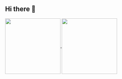## Hi there 👋

<p align="centre">
<a href="https://github.com/anuraghazra/github-readme-stats">
  <picture>
  <img align="center"  height='180px'  src="https://github-readme-stats.vercel.app/api?username=YuanJieMaster&count_private=true&show_icons=true&theme=radical&include_all_commits=true" />
  </picture>
</a>

<a href="https://github.com/anuraghazra/convoychat">
  <picture>
  <img align="center"  height='180px'  src="https://github-readme-stats.vercel.app/api/top-langs/?username=YuanJieMaster&theme=radical&layout=compact&hide=html,css" />
  </picture>
</a>
</p>

<!--
[![Readme Card](https://github-readme-stats.vercel.app/api/pin/?username=anuraghazra&repo=github-readme-stats)](https://github.com/anuraghazra/github-readme-stats)
-->

<!--
**YuanJieMaster/YuanJieMaster** is a ✨ _special_ ✨ repository because its `README.md` (this file) appears on your GitHub profile.

Here are some ideas to get you started:

- 🔭 I’m currently working on ...
- 🌱 I’m currently learning ...
- 👯 I’m looking to collaborate on ...
- 🤔 I’m looking for help with ...
- 💬 Ask me about ...
- 📫 How to reach me: ...
- 😄 Pronouns: ...
- ⚡ Fun fact: ...
-->
